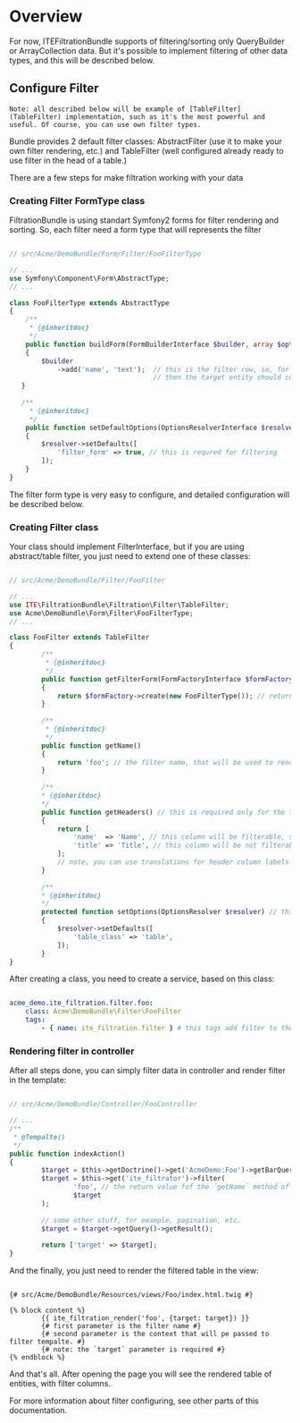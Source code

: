 # Overview

For now, ITEFiltrationBundle supports of filtering/sorting only QueryBuilder or ArrayCollection data.
But it's possible to implement filtering of other data types, and this will be described below.

## Configure Filter

`
Note: all described below will be example of [TableFilter](TableFilter) implementation, such as it's the most powerful
and useful. Of course, you can use own filter types.
`

Bundle provides 2 default filter classes: AbstractFilter (use it to make your own filter rendering, etc.) 
and TableFilter (well configured already ready to use filter in the head of a table.) 

There are a few steps for make filtration working with your data

### Creating Filter FormType class

FiltrationBundle is using standart Symfony2 forms for filter rendering and sorting. So, each filter need a form type
that will represents the filter

```php

// src/Acme/DemoBundle/Form/Filter/FooFilterType

// ...
use Symfony\Component\Form\AbstractType;
// ...

class FooFilterType extends AbstractType
{
    /**
     * {@inheritdoc}
     */
    public function buildForm(FormBuilderInterface $builder, array $options)
    {
        $builder
            ->add('name', 'text');  // this is the filter row, so, for example, if you filtering an object of QueryBuilder, 
                                    // then the target entity should contain field `name`
   }
   
   /**
     * {@inheritdoc}
     */
    public function setDefaultOptions(OptionsResolverInterface $resolver)
    {
        $resolver->setDefaults([
            'filter_form' => true, // this is requred for filtering
        ]);
    }
}

```

The filter form type is very easy to configure, and detailed configuration will be described below.

### Creating Filter class

Your class should implement FilterInterface, but if you are using abstract/table filter, you just need to extend one of
these classes:

```php

// src/Acme/DemoBundle/Filter/FooFilter

// ...
use ITE\FiltrationBundle\Filtration\Filter\TableFilter;
use Acme\DemoBundle\Form\Filter\FooFilterType;
// ...

class FooFilter extends TableFilter
{
        /**
         * {@inheritdoc}
         */
        public function getFilterForm(FormFactoryInterface $formFactory)
        {
            return $formFactory->create(new FooFilterType()); // return the form, based on filter field type, declared above.
        }
        
        /**
         * {@inheritdoc}
         */
        public function getName()
        {
            return 'foo'; // the filter name, that will be used to render the filter.
        }
        
        /**
        * {@inheritdoc}
        */
        public function getHeaders() // this is required only for the table filter.
        {
            return [
                'name'  => 'Name', // this column will be filterable, such as form has the key as child
                'title' => 'Title', // this column will be not filterable
            ];
            // note, you can use translations for header column labels
        }
        
        /**
        * {@inheritdoc}
        */
        protected function setOptions(OptionsResolver $resolver) // this is the setter of table options
        {
            $resolver->setDefaults([
                'table_class' => 'table',
            ]);
        }
}

```

After creating a class, you need to create a service, based on this class:

```yaml

acme_demo.ite_filtration.filter.foo:
    class: Acme\DemoBundle\Filter\FooFilter
    tags:
        - { name: ite_filtration.filter } # this tags add filter to the filtration registry

```

### Rendering filter in controller

After all steps done, you can simply filter data in controller and render filter in the template:

```php

// src/Acme/DemoBundle/Controller/FooController

// ...
/**
 * @Tempalte()
 */
public function indexAction()
{
        $target = $this->getDoctrine()->get('AcmeDemo:Foo')->getBarQueryBuilder();
        $target = $this->get('ite_filtrator')->filter(
                'foo', // the return value fof the `getName` method of filter class
                $target
        );
        
        // some other stuff, for example, pagination, etc.
        $target = $target->getQuery()->getResult();
        
        return ['target' => $target];
}

```

And the finally, you just need to render the filtered table in the view:

```twig

{# src/Acme/DemoBundle/Resources/views/Foo/index.html.twig #}

{% block content %}
        {{ ite_filtration_render('foo', {target: target}) }} 
        {# first parameter is the filter name #}
        {# second parameter is the context that will pe passed to filter tempalte. #}
        {# note: the `target` parameter is required #}
{% endblock %}

```

And that's all. After opening the page you will see the rendered table of entities, with filter columns.

For more information about filter configuring, see other parts of this documentation.
